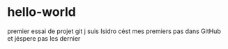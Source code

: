 hello-world
===========

premier essai de projet git
j suis Isidro cést mes premiers pas dans GitHub et jéspere pas les dernier
